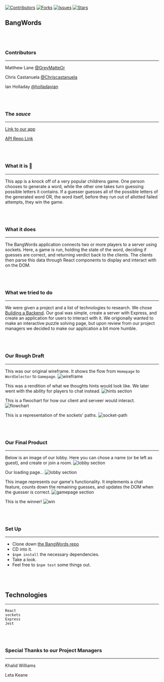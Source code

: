 [![Contributors][contributors-shield]](https://github.com/holladayian/bangwords/graphs/contributors)
[![Forks][forks-shield]](https://github.com/holladayian/bangwords/network/members)
[![Issues][issues-shield]](https://github.com/holladayian/bangwords/issues)
[![Stars][stars-shield]](https://github.com/holladayian/bangwords)

## BangWords


<br><br>

### Contributors

---

Matthew Lane [@GreyMatteOr](https://github.com/GreyMatteOr)

Chris Castanuela [@Chriscastanuela](https://github.com/Chriscastanuela)

Ian Holladay [@holladayian](https://github.com/holladayian)

<br><br>

### The _*sauce*_
---

[Link to our app](http://greymatteor.github.io/bangwords)

[API Repo Link](https://github.com/GreyMatteOr/bangwords-api) 

<br><br>

### What it is 🤙
---

This app is a knock off of a very popular childrens game. One person chooses to generate a word, while the other one takes turn guessing possible letters it contains. If a guesser guesses all of the possible letters of the generated word OR, the word itself, before they run out of allotted failed attempts, they win the game. 

<br><br>

### What it does
---

The BangWords application connects two or more players to a server using sockets. Here, a game is run, holding the state of the word, deciding if guesses are correct, and returning verdict back to the clients. The clients then parse this data through React components to display and interact with on the DOM. 

<br><br>

### What we tried to do
---

We were given a project and a list of technologies to research. We chose [Building a Backend](https://frontend.turing.io/projects/module-3/stretch.html#building-a-backend). 
Our goal was simple, create a server with Express, and create an application for users to interact with it. 
We origionally wanted to make an interactive puzzle solving page, but upon review from our project managers we decided to make our application a bit more humble. 

<br><br>

### Our Rough Draft
---

This was our original wireframe. It shows the flow from `Homepage` to `WordSelector` to `Gamepage`.
<img src='src/assets/wireframe.png' alt='wireframe'/>


This was a rendition of what we thoughts hints would look like. We later went with the ability for players to chat instead.
<img src='src/assets/hints.png' alt='hints section'/>


This is a flwochart for how our client and serveer would interact.
<img src='src/assets/flowchart.png' alt='flowchart'/>


This is a representation of the sockets' paths.
<img src='src/assets/socket-path.png' alt='socket-path'/>

<br><br>

### Our Final Product
---

Below is an image of our lobby. Here you can chose a name (or be left as guest), and create or join a room.
<img src='src/assets/lobby.png' alt='lobby section'/>

Our loading page...
<img src='src/assets/rename.png' alt='lobby section'/>


This image represents our game's functionality. It implements a chat feature, counts down the remaining guesses, and updates the DOM when the guesser is correct.
<img src='src/assets/gamepage.png' alt='gamepage section'/>


This is the winner!
<img src='src/assets/winning.png' alt='win'/>


<br><br>

### Set Up
---

* Clone down [the BangWords repo](https://github.com/GreyMatteOr/bangwords)
* CD into it.
* `$npm install` the necessary dependencies.
* Take a look.
* Feel free to `$npm test` some things out.

<br><br>

## Technologies
---
```
React
sockets
Express
Jest
```
<br><br>

### Special Thanks to our Project Managers
---

Khalid Williams

Leta Keane



<br><br>
<br><br>
<br><br>
<br><br>
<br><br>



[contributors-shield]: https://img.shields.io/github/contributors/holladayian/bangwords.svg?style=flat-square
[contributors-url]: https://github.com/holladayian/bangwords/graphs/contributors
[forks-shield]: https://img.shields.io/github/forks/holladayian/bangwords.svg?style=flat-square
[forks-url]: https://github.com/holladayian/bangwords/network/members
[stars-shield]: https://img.shields.io/github/stars/holladayian/bangwords.svg?style=flat-square 
[stars-url]: https://github.com/holladayian/bangwords/stargazers
[issues-shield]: https://img.shields.io/github/issues/holladayian/bangwords.svg?style=flat-square
[issues-url]: https://github.com/holladayian/bangwords/issues
[product-screenshot]: images/screenshot.png
